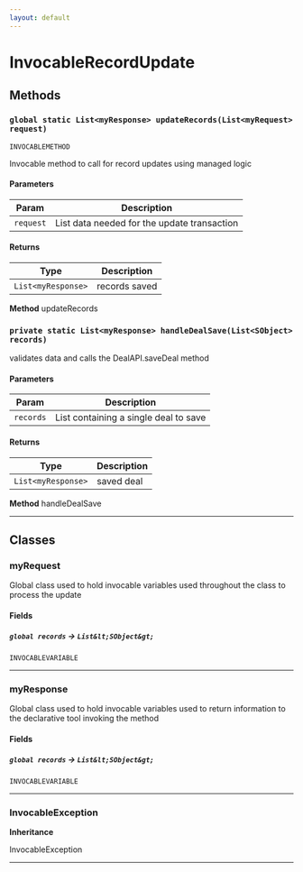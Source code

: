 ```yaml
---
layout: default
---
```

# InvocableRecordUpdate
## Methods
### `global static List<myResponse> updateRecords(List<myRequest> request)`

`INVOCABLEMETHOD`

Invocable method to call for record updates using managed logic

#### Parameters

|Param|Description|
|---|---|
|`request`|List<myRequest> data needed for the update transaction|

#### Returns

|Type|Description|
|---|---|
|`List<myResponse>`|records saved|


**Method** updateRecords

### `private static List<myResponse> handleDealSave(List<SObject> records)`

validates data and calls the DealAPI.saveDeal method

#### Parameters

|Param|Description|
|---|---|
|`records`|List<SObject> containing a single deal to save|

#### Returns

|Type|Description|
|---|---|
|`List<myResponse>`|saved deal|


**Method** handleDealSave

---
## Classes
### myRequest

Global class used to hold invocable variables used throughout the class to process the update

#### Fields

##### `global records` → `List&lt;SObject&gt;`

`INVOCABLEVARIABLE` 

---

### myResponse

Global class used to hold invocable variables used to return information to the declarative tool invoking the method

#### Fields

##### `global records` → `List&lt;SObject&gt;`

`INVOCABLEVARIABLE` 

---

### InvocableException

**Inheritance**

InvocableException


---
